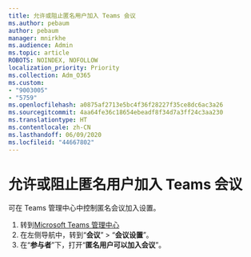 ```yaml
---
title: 允许或阻止匿名用户加入 Teams 会议
ms.author: pebaum
author: pebaum
manager: mnirkhe
ms.audience: Admin
ms.topic: article
ROBOTS: NOINDEX, NOFOLLOW
localization_priority: Priority
ms.collection: Adm_O365
ms.custom:
- "9003005"
- "5759"
ms.openlocfilehash: a0875af2713e5bc4f36f28227f35ce8dc6ac3a26
ms.sourcegitcommit: 4aa64fe36c18654ebeadf8f34d7a3ff24c3aa230
ms.translationtype: HT
ms.contentlocale: zh-CN
ms.lasthandoff: 06/09/2020
ms.locfileid: "44667802"
---
```

# <a name="allow-or-prevent-anonymous-users-from-joining-teams-meetings"></a>允许或阻止匿名用户加入 Teams 会议

可在 Teams 管理中心中控制匿名会议加入设置。

1.  转到[Microsoft Teams 管理中心](https://admin.teams.microsoft.com)
2.  在左侧导航中，转到“**会议**”  >  “**会议设置**”。
3.  在“**参与者**”下，打开“**匿名用户可以加入会议**”。